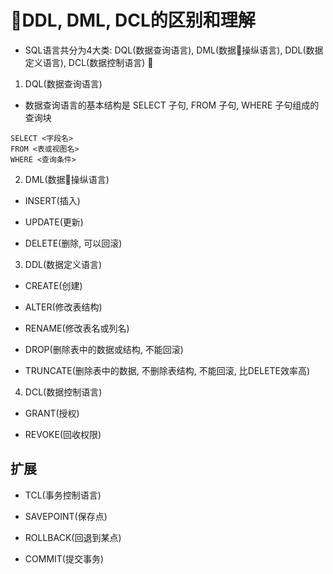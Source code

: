 # DDL, DML, DCL的区别和理解

- SQL语言共分为4大类: DQL(数据查询语言), DML(数据操纵语言), DDL(数据定义语言), DCL(数据控制语言)

1. DQL(数据查询语言)

- 数据查询语言的基本结构是 SELECT 子句, FROM 子句, WHERE 子句组成的查询块

```
SELECT <字段名>
FROM <表或视图名>
WHERE <查询条件>
```

2. DML(数据操纵语言)

- INSERT(插入)

- UPDATE(更新)

- DELETE(删除, 可以回滚)

3. DDL(数据定义语言)

- CREATE(创建)

- ALTER(修改表结构)

- RENAME(修改表名或列名)

- DROP(删除表中的数据或结构, 不能回滚)

- TRUNCATE(删除表中的数据, 不删除表结构, 不能回滚, 比DELETE效率高)

4. DCL(数据控制语言)

- GRANT(授权)

- REVOKE(回收权限)

## 扩展

- TCL(事务控制语言)

- SAVEPOINT(保存点)

- ROLLBACK(回退到某点)

- COMMIT(提交事务)
